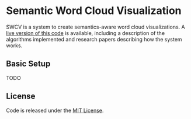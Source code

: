 Semantic Word Cloud Visualization
=====
SWCV is a system to create semantics-aware word cloud visualizations. A [live version of this code](http://wordcloud.cs.arizona.edu) is available, including a description of the algorithms implemented and research papers describing how the system works.

Basic Setup
--------
TODO

License
--------
Code is released under the [MIT License](LICENSE).
